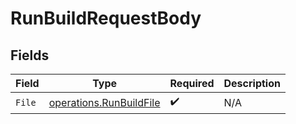 # RunBuildRequestBody


## Fields

| Field                                                              | Type                                                               | Required                                                           | Description                                                        |
| ------------------------------------------------------------------ | ------------------------------------------------------------------ | ------------------------------------------------------------------ | ------------------------------------------------------------------ |
| `File`                                                             | [operations.RunBuildFile](../../models/operations/runbuildfile.md) | :heavy_check_mark:                                                 | N/A                                                                |